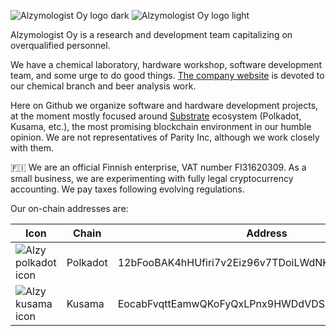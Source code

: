 ![Alzymologist Oy logo dark](.github/profile/namelogo_dark_theme.svg#gh-dark-mode-only)
![Alzymologist Oy logo light](.github/profile/namelogo_light_theme.svg#gh-light-mode-only)

Alzymologist Oy is a research and development team capitalizing on overqualified personnel.

We have a chemical laboratory, hardware workshop, software development team, and some urge to do good things. [The company website](https://zymologia.fi) is devoted to our chemical branch and beer analysis work.

Here on Github we organize software and hardware development projects, at the moment mostly focused around [Substrate](https://substrate.io/) ecosystem (Polkadot, Kusama, etc.), the most promising blockchain environment in our humble opinion. We are not representatives of Parity Inc, although we work closely with them.

🇫🇮 We are an official Finnish enterprise, VAT number FI31620309. As a small business, we are experimenting with fully legal cryptocurrency accounting. We pay taxes following evolving regulations.

Our on-chain addresses are:

| Icon | Chain | Address |
| --- | --- | --- |
| ![Alzy polkadot icon](.github/profile/Alzy_polkadot.svg) | Polkadot | 12bFooBAK4hHUfiri7v2Eiz96v7TDoiLWdNKCFYmhWzGG1Tq |
| ![Alzy kusama icon](.github/profile/Alzy_kusama.svg) | Kusama | EocabFvqttEamwQKoFyQxLPnx9HWDdVDS9wwrUX1aKKbJ5g |